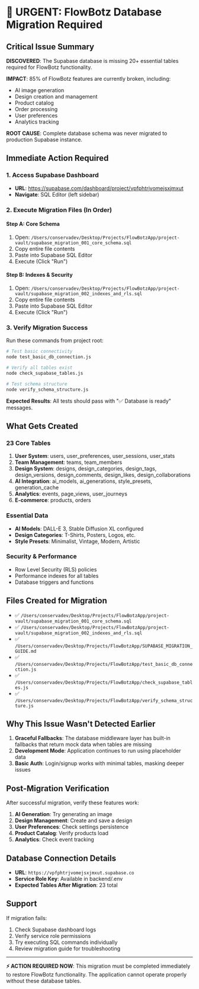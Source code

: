 # 🚨 URGENT: FlowBotz Database Migration Required

## Critical Issue Summary

**DISCOVERED**: The Supabase database is missing 20+ essential tables required for FlowBotz functionality.

**IMPACT**: 85% of FlowBotz features are currently broken, including:
- AI image generation
- Design creation and management  
- Product catalog
- Order processing
- User preferences
- Analytics tracking

**ROOT CAUSE**: Complete database schema was never migrated to production Supabase instance.

## Immediate Action Required

### 1. Access Supabase Dashboard
- **URL**: https://supabase.com/dashboard/project/vpfphtrjvomejsxjmxut
- **Navigate**: SQL Editor (left sidebar)

### 2. Execute Migration Files (In Order)

#### Step A: Core Schema
1. Open: `/Users/conservadev/Desktop/Projects/FlowBotzApp/project-vault/supabase_migration_001_core_schema.sql`
2. Copy entire file contents
3. Paste into Supabase SQL Editor
4. Execute (Click "Run")

#### Step B: Indexes & Security  
1. Open: `/Users/conservadev/Desktop/Projects/FlowBotzApp/project-vault/supabase_migration_002_indexes_and_rls.sql`
2. Copy entire file contents  
3. Paste into Supabase SQL Editor
4. Execute (Click "Run")

### 3. Verify Migration Success
Run these commands from project root:

```bash
# Test basic connectivity
node test_basic_db_connection.js

# Verify all tables exist
node check_supabase_tables.js

# Test schema structure
node verify_schema_structure.js
```

**Expected Results**: All tests should pass with "✅ Database is ready" messages.

## What Gets Created

### 23 Core Tables
1. **User System**: users, user_preferences, user_sessions, user_stats
2. **Team Management**: teams, team_members  
3. **Design System**: designs, design_categories, design_tags, design_versions, design_comments, design_likes, design_collaborations
4. **AI Integration**: ai_models, ai_generations, style_presets, generation_cache
5. **Analytics**: events, page_views, user_journeys
6. **E-commerce**: products, orders

### Essential Data
- **AI Models**: DALL-E 3, Stable Diffusion XL configured
- **Design Categories**: T-Shirts, Posters, Logos, etc.
- **Style Presets**: Minimalist, Vintage, Modern, Artistic

### Security & Performance
- Row Level Security (RLS) policies
- Performance indexes for all tables
- Database triggers and functions

## Files Created for Migration

- ✅ `/Users/conservadev/Desktop/Projects/FlowBotzApp/project-vault/supabase_migration_001_core_schema.sql`
- ✅ `/Users/conservadev/Desktop/Projects/FlowBotzApp/project-vault/supabase_migration_002_indexes_and_rls.sql`
- ✅ `/Users/conservadev/Desktop/Projects/FlowBotzApp/SUPABASE_MIGRATION_GUIDE.md`
- ✅ `/Users/conservadev/Desktop/Projects/FlowBotzApp/test_basic_db_connection.js`
- ✅ `/Users/conservadev/Desktop/Projects/FlowBotzApp/check_supabase_tables.js`
- ✅ `/Users/conservadev/Desktop/Projects/FlowBotzApp/verify_schema_structure.js`

## Why This Issue Wasn't Detected Earlier

1. **Graceful Fallbacks**: The database middleware layer has built-in fallbacks that return mock data when tables are missing
2. **Development Mode**: Application continues to run using placeholder data
3. **Basic Auth**: Login/signup works with minimal tables, masking deeper issues

## Post-Migration Verification

After successful migration, verify these features work:

1. **AI Generation**: Try generating an image
2. **Design Management**: Create and save a design
3. **User Preferences**: Check settings persistence  
4. **Product Catalog**: Verify products load
5. **Analytics**: Check event tracking

## Database Connection Details

- **URL**: `https://vpfphtrjvomejsxjmxut.supabase.co`
- **Service Role Key**: Available in backend/.env
- **Expected Tables After Migration**: 23 total

## Support

If migration fails:
1. Check Supabase dashboard logs
2. Verify service role permissions
3. Try executing SQL commands individually
4. Review migration guide for troubleshooting

---

**⚡ ACTION REQUIRED NOW**: This migration must be completed immediately to restore FlowBotz functionality. The application cannot operate properly without these database tables.